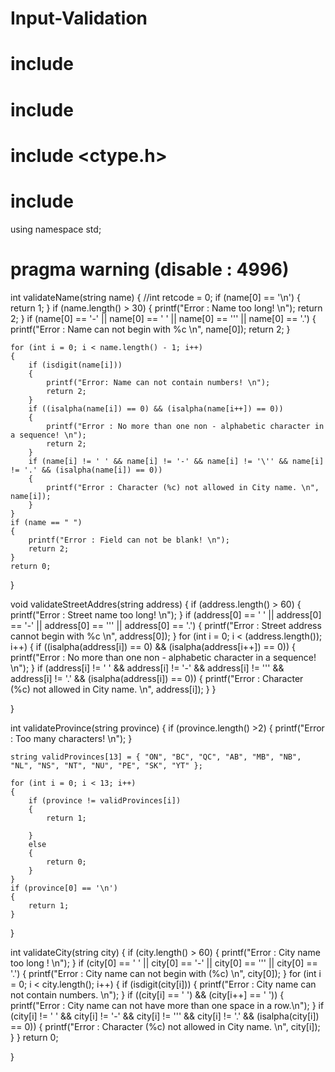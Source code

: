 # Input-Validation


# include <iostream>
# include <string>
# include <ctype.h>
# include <iomanip>

using namespace std;

# pragma warning (disable : 4996)



int validateName(string name)
{
	//int retcode = 0;
	if (name[0] == '\n')
	{
		return 1;
	}
	if (name.length() > 30)
	{
		printf("Error : Name too long! \n");
		return 2;
	}
	if (name[0] == '-' || name[0] == ' ' || name[0] == '\'' || name[0] == '.')
	{
		printf("Error : Name can not begin with %c \n", name[0]);
		return 2;
	}

	for (int i = 0; i < name.length() - 1; i++)
	{
		if (isdigit(name[i]))
		{
			printf("Error: Name can not contain numbers! \n");
			return 2;
		}
		if ((isalpha(name[i]) == 0) && (isalpha(name[i++]) == 0))
		{
			printf("Error : No more than one non - alphabetic character in a sequence! \n");
			return 2;
		}
		if (name[i] != ' ' && name[i] != '-' && name[i] != '\'' && name[i] != '.' && (isalpha(name[i]) == 0))
		{
			printf("Error : Character (%c) not allowed in City name. \n", name[i]);
		}
	}
	if (name == " ")
	{
		printf("Error : Field can not be blank! \n");
		return 2;
	}
	return 0;
}

void validateStreetAddres(string address)
{
	if (address.length() > 60)
	{
		printf("Error : Street name too long! \n");
	}
	if (address[0] == ' ' || address[0] == '-' || address[0] == '\'' || address[0] == '.')
	{
		printf("Error : Street address cannot begin with %c \n", address[0]);
	}
	for (int i = 0; i < (address.length()); i++)
	{
		if ((isalpha(address[i]) == 0) && (isalpha(address[i++]) == 0))
		{
			printf("Error : No more than one non - alphabetic character in a sequence! \n");
		}
		if (address[i] != ' ' && address[i] != '-' && address[i] != '\'' && address[i] != '.' && (isalpha(address[i]) == 0))
		{
			printf("Error : Character (%c) not allowed in City name. \n", address[i]);
		}
	}

}


int validateProvince(string province)
{
	if (province.length() >2)
	{
		printf("Error : Too many characters! \n");
	}

	string validProvinces[13] = { "ON", "BC", "QC", "AB", "MB", "NB", "NL", "NS", "NT", "NU", "PE", "SK", "YT" };

	for (int i = 0; i < 13; i++)
	{
		if (province != validProvinces[i])
		{
			return 1;

		}
		else
		{
			return 0;
		}
	}
	if (province[0] == '\n')
	{
		return 1;
	}
}

int validateCity(string city)
{
	if (city.length() > 60)
	{
		printf("Error : City name too long ! \n");
	}
	if (city[0] == ' ' || city[0] == '-' || city[0] == '\'' || city[0] == '.')
	{
		printf("Error : City name can not begin with (%c) \n", city[0]);
	}
	for (int i = 0; i < city.length(); i++)
	{
		if (isdigit(city[i]))
		{
			printf("Error : City name can not contain numbers. \n");
		}
		if ((city[i] == ' ') && (city[i++] == ' '))
		{
			printf("Error : City name can not have more than one space in a row.\n");
		}
		if (city[i] != ' ' && city[i] != '-' && city[i] != '\'' && city[i] != '.' && (isalpha(city[i]) == 0))
		{
			printf("Error : Character (%c) not allowed in City name. \n", city[i]);
		}
	}
	return 0;

}

